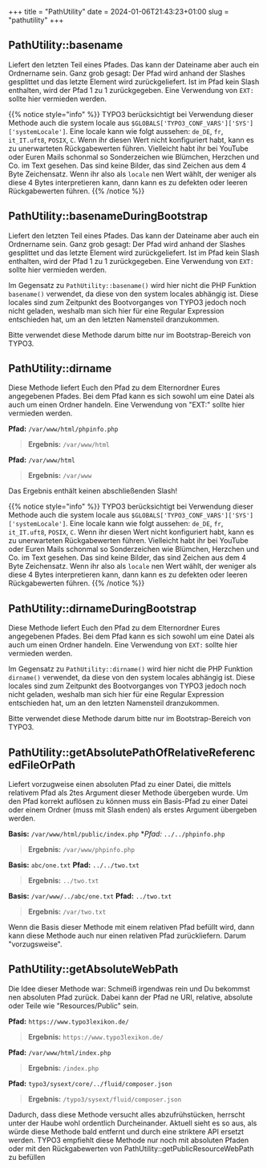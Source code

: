 +++
title = "PathUtility"
date = 2024-01-06T21:43:23+01:00
slug = "pathutility"
+++

## PathUtility::basename

Liefert den letzten Teil eines Pfades. Das kann der Dateiname aber auch ein Ordnername sein.
Ganz grob gesagt: Der Pfad wird anhand der Slashes gesplittet und das letzte Element wird 
zurückgeliefert. Ist im Pfad kein Slash enthalten, wird der Pfad 1 zu 1 zurückgegeben. 
Eine Verwendung von `EXT:` sollte hier vermieden werden.

{{% notice style="info" %}}
TYPO3 berücksichtigt bei Verwendung dieser Methode auch die system locale aus
`$GLOBALS['TYPO3_CONF_VARS']['SYS']['systemLocale']`. Eine locale kann wie folgt
aussehen: `de_DE`, `fr`, `it_IT.uft8`, `POSIX`, `C`. Wenn ihr diesen Wert nicht konfiguriert
habt, kann es zu unerwarteten Rückgabewerten führen. Vielleicht habt ihr bei YouTube oder
Euren Mails schonmal so Sonderzeichen wie Blümchen, Herzchen und Co. im Text gesehen. Das
sind keine Bilder, das sind Zeichen aus dem 4 Byte Zeichensatz. Wenn ihr also als `locale`
nen Wert wählt, der weniger als diese 4 Bytes interpretieren kann, dann kann es zu defekten
oder leeren Rückgabewerten führen.
{{% /notice %}}

## PathUtility::basenameDuringBootstrap

Liefert den letzten Teil eines Pfades. Das kann der Dateiname aber auch ein Ordnername sein.
Ganz grob gesagt: Der Pfad wird anhand der Slashes gesplittet und das letzte Element wird 
zurückgeliefert. Ist im Pfad kein Slash enthalten, wird der Pfad 1 zu 1 zurückgegeben.
Eine Verwendung von `EXT:` sollte hier vermieden werden.

Im Gegensatz zu `PathUtility::basename()` wird hier nicht die PHP Funktion `basename()`
verwendet, da diese von den system locales abhängig ist. Diese locales sind zum Zeitpunkt 
des Bootvorganges von TYPO3 jedoch noch nicht geladen, weshalb man sich hier für eine 
Regular Expression entschieden hat, um an den letzten Namensteil dranzukommen.

Bitte verwendet diese Methode darum bitte nur im Bootstrap-Bereich von TYPO3.

## PathUtility::dirname

Diese Methode liefert Euch den Pfad zu dem Elternordner Eures angegebenen Pfades. 
Bei dem Pfad kann es sich sowohl um eine Datei als auch um einen Ordner handeln. 
Eine Verwendung von "EXT:" sollte hier vermieden werden.

**Pfad:** `/var/www/html/phpinfo.php`
> **Ergebnis:** `/var/www/html`

**Pfad:** `/var/www/html`
> **Ergebnis:** `/var/www`

Das Ergebnis enthält keinen abschließenden Slash!

{{% notice style="info" %}}
TYPO3 berücksichtigt bei Verwendung dieser Methode auch die system locale aus
`$GLOBALS['TYPO3_CONF_VARS']['SYS']['systemLocale']`. Eine locale kann wie folgt
aussehen: `de_DE`, `fr`, `it_IT.uft8`, `POSIX`, `C`. Wenn ihr diesen Wert nicht konfiguriert
habt, kann es zu unerwarteten Rückgabewerten führen. Vielleicht habt ihr bei YouTube oder
Euren Mails schonmal so Sonderzeichen wie Blümchen, Herzchen und Co. im Text gesehen. Das
sind keine Bilder, das sind Zeichen aus dem 4 Byte Zeichensatz. Wenn ihr also als `locale`
nen Wert wählt, der weniger als diese 4 Bytes interpretieren kann, dann kann es zu defekten
oder leeren Rückgabewerten führen.
{{% /notice %}}

## PathUtility::dirnameDuringBootstrap

Diese Methode liefert Euch den Pfad zu dem Elternordner Eures angegebenen Pfades. Bei 
dem Pfad kann es sich sowohl um eine Datei als auch um einen Ordner handeln. Eine 
Verwendung von `EXT:` sollte hier vermieden werden.

Im Gegensatz zu `PathUtility::dirname()` wird hier nicht die PHP Funktion `dirname()` 
verwendet, da diese von den system locales abhängig ist. Diese locales sind zum Zeitpunkt
des Bootvorganges von TYPO3 jedoch noch nicht geladen, weshalb man sich hier für eine
Regular Expression entschieden hat, um an den letzten Namensteil dranzukommen.

Bitte verwendet diese Methode darum bitte nur im Bootstrap-Bereich von TYPO3.

## PathUtility::getAbsolutePathOfRelativeReferencedFileOrPath

Liefert vorzugweise einen absoluten Pfad zu einer Datei, die mittels relativem Pfad als
2tes Argument dieser Methode übergeben wurde. Um den Pfad korrekt auflösen zu können muss
ein Basis-Pfad zu einer Datei oder einem Ordner (muss mit Slash enden) als erstes Argument
übergeben werden.

**Basis:** `/var/www/html/public/index.php`
**Pfad:* `../../phpinfo.php`
> **Ergebnis:** `/var/www/phpinfo.php`

**Basis:** `abc/one.txt`
**Pfad:** `../../two.txt`
> **Ergebnis:** `../two.txt`

**Basis:** `/var/www/../abc/one.txt`
**Pfad:** `../two.txt`
> **Ergebnis:** `/var/two.txt`

Wenn die Basis dieser Methode mit einem relativen Pfad befüllt wird, dann kann diese 
Methode auch nur einen relativen Pfad zurückliefern. Darum "vorzugsweise".

## PathUtility::getAbsoluteWebPath

Die Idee dieser Methode war: Schmeiß irgendwas rein und Du bekommst nen absoluten Pfad 
zurück. Dabei kann der Pfad ne URI, relative, absolute oder Teile wie "Resources/Public"
sein.

**Pfad:** `https://www.typo3lexikon.de/`
> **Ergebnis:** `https://www.typo3lexikon.de/`

**Pfad:** `/var/www/html/index.php`
> **Ergebnis:** `/index.php`

**Pfad:** `typo3/sysext/core/../fluid/composer.json`
> **Ergebnis:** `/typo3/sysext/fluid/composer.json`

Dadurch, dass diese Methode versucht alles abzufrühstücken, herrscht unter der Haube wohl
ordentlich Durcheinander. Aktuell sieht es so aus, als würde diese Methode bald entfernt
und durch eine striktere API ersetzt werden. TYPO3 empfiehlt diese Methode nur noch mit 
absoluten Pfaden oder mit den Rückgabewerten von PathUtility::getPublicResourceWebPath zu
befüllen
